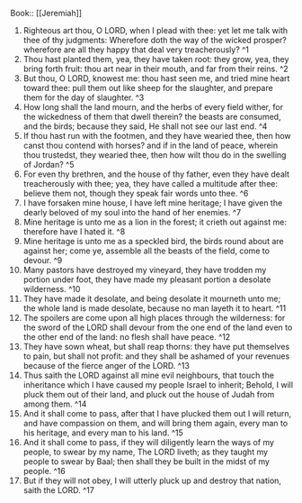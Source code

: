  Book:: [[Jeremiah]]
 1. Righteous art thou, O LORD, when I plead with thee: yet let me talk with thee of thy judgments: Wherefore doth the way of the wicked prosper? wherefore are all they happy that deal very treacherously? ^1
 2. Thou hast planted them, yea, they have taken root: they grow, yea, they bring forth fruit: thou art near in their mouth, and far from their reins. ^2
 3. But thou, O LORD, knowest me: thou hast seen me, and tried mine heart toward thee: pull them out like sheep for the slaughter, and prepare them for the day of slaughter. ^3
 4. How long shall the land mourn, and the herbs of every field wither, for the wickedness of them that dwell therein? the beasts are consumed, and the birds; because they said, He shall not see our last end. ^4
 5. If thou hast run with the footmen, and they have wearied thee, then how canst thou contend with horses? and if in the land of peace, wherein thou trustedst, they wearied thee, then how wilt thou do in the swelling of Jordan? ^5
 6. For even thy brethren, and the house of thy father, even they have dealt treacherously with thee; yea, they have called a multitude after thee: believe them not, though they speak fair words unto thee. ^6
 7. I have forsaken mine house, I have left mine heritage; I have given the dearly beloved of my soul into the hand of her enemies. ^7
 8. Mine heritage is unto me as a lion in the forest; it crieth out against me: therefore have I hated it. ^8
 9. Mine heritage is unto me as a speckled bird, the birds round about are against her; come ye, assemble all the beasts of the field, come to devour. ^9
 10. Many pastors have destroyed my vineyard, they have trodden my portion under foot, they have made my pleasant portion a desolate wilderness. ^10
 11. They have made it desolate, and being desolate it mourneth unto me; the whole land is made desolate, because no man layeth it to heart. ^11
 12. The spoilers are come upon all high places through the wilderness: for the sword of the LORD shall devour from the one end of the land even to the other end of the land: no flesh shall have peace. ^12
 13. They have sown wheat, but shall reap thorns: they have put themselves to pain, but shall not profit: and they shall be ashamed of your revenues because of the fierce anger of the LORD. ^13
 14. Thus saith the LORD against all mine evil neighbours, that touch the inheritance which I have caused my people Israel to inherit; Behold, I will pluck them out of their land, and pluck out the house of Judah from among them. ^14
 15. And it shall come to pass, after that I have plucked them out I will return, and have compassion on them, and will bring them again, every man to his heritage, and every man to his land. ^15
 16. And it shall come to pass, if they will diligently learn the ways of my people, to swear by my name, The LORD liveth; as they taught my people to swear by Baal; then shall they be built in the midst of my people. ^16
 17. But if they will not obey, I will utterly pluck up and destroy that nation, saith the LORD. ^17
